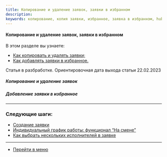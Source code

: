 ```yaml
---
title: Копирование и удаление заявок, заявки в избранном
description:
keywords: копирование, копия заявки, избранное, заявка в избранном, hubex, хабекс, хубекс, хабикс
---
```


#### Копирование и удаление заявок, заявки в избранном
В этом разделе вы узнаете:
<html>
<meta charset="utf-8">
<ul>
    <li><a href="#copydel">Как копировать и удалять заявки;</a></li>
    <li><a href="#elected">Как добавлять заявки в избранное.</a></li>
</ul>
</html>

<body>

<p>Статья в разбработке. Ориентировочная дата выхода статьи 22.02.2023</p>
<h5 id="copydel">Копирование и удаление заявок</h5>



<h5 id="elected">Добавление заявки в избранное</h5>

</body>


___
### Следующие шаги:
- [Создание заявки](./CreatingTicket.md)
- [Индивидуальный график работы: функционал “На смене”](./OnDuty.md)
- [Как выбрать нескольких исполнителей в заявке](./SeveralEngineers.md)

____
- [Перейти в меню](http://wiki.hubex.ru)
